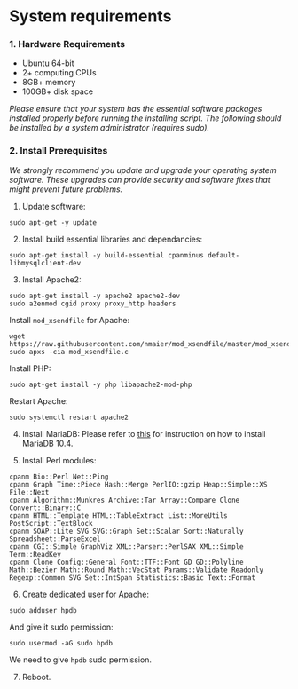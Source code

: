 # System requirements

### 1. Hardware Requirements
- Ubuntu 64-bit
- 2+ computing CPUs
- 8GB+ memory
- 100GB+ disk space

*Please ensure that your system has the essential software packages installed properly before running the installing script. The following should be installed by a system administrator (requires sudo).*

### 2. Install Prerequisites

*We strongly recommend you update and upgrade your operating system software. These upgrades can provide security and software fixes that might prevent future problems.*

1. Update software:
```
sudo apt-get -y update
```

2. Install build essential libraries and dependancies:
```
sudo apt-get install -y build-essential cpanminus default-libmysqlclient-dev
```

3. Install Apache2:
```
sudo apt-get install -y apache2 apache2-dev
sudo a2enmod cgid proxy proxy_http headers
```

Install `mod_xsendfile` for Apache:
```
wget https://raw.githubusercontent.com/nmaier/mod_xsendfile/master/mod_xsendfile.c
sudo apxs -cia mod_xsendfile.c
```

Install PHP:
```
sudo apt-get install -y php libapache2-mod-php
```

Restart Apache:
```
sudo systemctl restart apache2
```

4. Install MariaDB:
Please refer to [this](https://downloads.mariadb.org/mariadb/repositories/ "Setting up MariaDB repositories") for instruction on how to install MariaDB 10.4.

5. Install Perl modules:
```
cpanm Bio::Perl Net::Ping
cpanm Graph Time::Piece Hash::Merge PerlIO::gzip Heap::Simple::XS File::Next
cpanm Algorithm::Munkres Archive::Tar Array::Compare Clone Convert::Binary::C
cpanm HTML::Template HTML::TableExtract List::MoreUtils PostScript::TextBlock
cpanm SOAP::Lite SVG SVG::Graph Set::Scalar Sort::Naturally Spreadsheet::ParseExcel
cpanm CGI::Simple GraphViz XML::Parser::PerlSAX XML::Simple Term::ReadKey
cpanm Clone Config::General Font::TTF::Font GD GD::Polyline Math::Bezier Math::Round Math::VecStat Params::Validate Readonly Regexp::Common SVG Set::IntSpan Statistics::Basic Text::Format
```

6. Create dedicated user for Apache:
```
sudo adduser hpdb
```

And give it sudo permission:
```
sudo usermod -aG sudo hpdb
```

We need to give `hpdb` sudo permission.

7. Reboot.